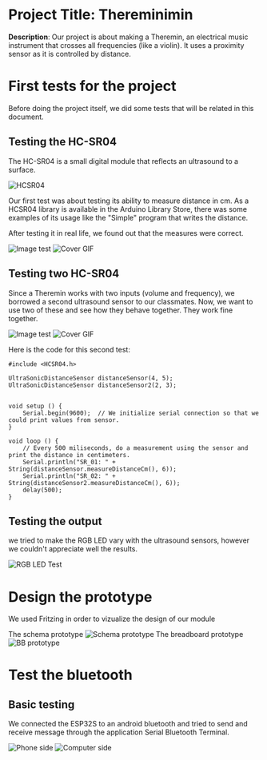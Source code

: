 # Project Title: Thereminimin
 **Description**: Our project is about making a Theremin, an electrical music instrument that crosses all frequencies (like a violin). It uses a proximity sensor as it is controlled by distance.

# First tests for the project
Before doing the project itself, we did some tests that will be related in this document.

## Testing the HC-SR04
The HC-SR04 is a small digital module that reflects an ultrasound to a surface. 

![HCSR04](https://projetsdiy.fr/data/uploads/2020/05/hc-sr04-arduino-schema-principe-trig-echo.jpg.webp?raw=true)

Our first test was about testing its ability to measure distance in cm. 
As a HCSR04 library is available in the Arduino Library Store, there was some examples of its usage like the "Simple" program that writes the distance.

After testing it in real life, we found out that the measures were correct.

![Image test](img/IMG_3523.PNG?raw=true)
![Cover GIF](img/screen_firsttest.png?raw=true)

## Testing two HC-SR04
Since a Theremin works with two inputs (volume and frequency), we borrowed a second ultrasound sensor to our classmates.
Now, we want to use two of these and see how they behave together. They work fine together.

![Image test](img/2020-12-1509.56.01.jpeg?raw=true)
![Cover GIF](img/screen_secondtest.png?raw=true)

Here is the code for this second test: 

```Arduino
#include <HCSR04.h>

UltraSonicDistanceSensor distanceSensor(4, 5);
UltraSonicDistanceSensor distanceSensor2(2, 3);


void setup () {
    Serial.begin(9600);  // We initialize serial connection so that we could print values from sensor.
}

void loop () {
    // Every 500 miliseconds, do a measurement using the sensor and print the distance in centimeters.
    Serial.println("SR_01: " + String(distanceSensor.measureDistanceCm(), 6));
    Serial.println("SR_02: " + String(distanceSensor2.measureDistanceCm(), 6));
    delay(500);
}
```

## Testing the output

we tried to make the RGB LED vary with the ultrasound sensors, however we couldn't appreciate well the results.

![RGB LED Test](img/2020-12-1510.58.51.jpeg?raw=true)

# Design the prototype

We used Fritzing in order to vizualize the design of our module

The schema prototype
![Schema prototype](img/Prototype_schema.png?raw=true)
The breadboard prototype
![BB prototype](img/Prototype_bb.png?raw=true)

# Test the bluetooth
## Basic testing

We connected the ESP32S to an android bluetooth and tried to send and receive message through the application Serial Bluetooth Terminal.

![Phone side](img/esp32phone.png?raw=true) 
![Computer side](img/esp32pc.png?raw=true)